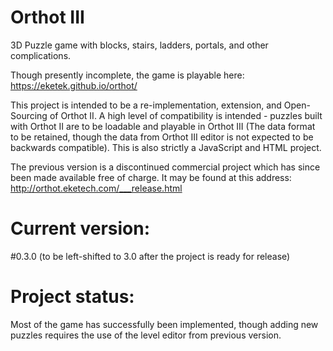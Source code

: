 # Orthot III
3D Puzzle game with blocks, stairs, ladders, portals, and other complications.

Though presently incomplete, the game is playable here:
https://eketek.github.io/orthot/

This project is intended to be a re-implementation, extension, and Open-Sourcing of Orthot II.  A high level of compatibility is intended - puzzles built with Orthot II are to be loadable and playable in Orthot III (The data format to be retained, though the data from Orthot III editor is not expected to be backwards compatible).  This is also strictly a JavaScript and HTML project.

The previous version is a discontinued commercial project which has since been made available free of charge.  It may be found at this address:
http://orthot.eketech.com/___release.html

# Current version:
#0.3.0 (to be left-shifted to 3.0 after the project is ready for release)

# Project status:
Most of the game has successfully been implemented, though adding new puzzles requires the use of the level editor from previous version.

